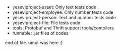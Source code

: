 - yeseviproject-asset: Only text tests code
- yeseviproject-employee: Only number tests code
- yeseviproject-person: Text and number tests code
- yeseviproject-file: File tests code
- tools: Protobuf and Thrift support tools/compilers
- runnable: .jar files of codes


end of file. umut was here :)

